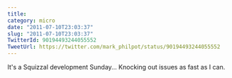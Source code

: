 ```yaml
---
title: 
category: micro
date: "2011-07-10T23:03:37"
slug: "2011-07-10T23:03:37"
TwitterId: 90194493244055552
TweetUrl: https://twitter.com/mark_philpot/status/90194493244055552
---
```


It's a Squizzal development Sunday... Knocking out issues as fast as I can.

